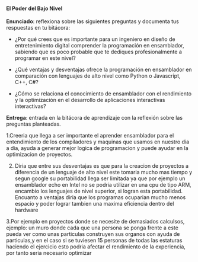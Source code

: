 #### El Poder del Bajo Nivel

**Enunciado**: reflexiona sobre las siguientes preguntas y documenta tus respuestas en tu bitácora:

- ¿Por qué crees que es importante para un ingeniero en diseño de entretenimiento digital comprender la programación en ensamblador, sabiendo que es poco probable que te dediques profesionalmente a 
programar en este nivel?

- ¿Qué ventajas y desventajas ofrece la programación en ensamblador en comparación con lenguajes de alto nivel como Python o Javascript, C++, C#?

- ¿Cómo se relaciona el conocimiento de ensamblador con el rendimiento y la optimización en el desarrollo de aplicaciones interactivas interactivas?

**Entrega**: entrada en la bitácora de aprendizaje con la reflexión sobre las preguntas planteadas.

1.Creeria que llega a ser importante el aprender ensamblador para el entendimiento de los compiladores y maquinas que usamos en nuestro dia a dia, ayuda a generar mejor logica de programacion y puede ayudar en la optimizacion de proyectos.

2. Diria que entre sus desventajas es que para la creacion de proyectos a diferencia de un lenguaje de alto nivel este tomaria mucho mas tiempo y segun google su portabilidad llega ser limitada ya que por ejemplo un ensamblador echo en Intel no se podria utilizar en una cpu de tipo ARM, encambio los lenguajes de nivel superior, si logran esta portabilidad. Encuanto a ventajas diria que los programas ocuparian mucho menos espacio y poder lograr tambien una maxima eficiencia dentro del hardware
   
3.Por ejemplo en proyectos donde se necesite de demasiados calculsos, ejemplo: un muro donde cada que una persona se ponga frente a este pueda ver como unas particulas construyen sus organos con ayuda de particulas,y en el caso si se tuviesen 15 personas de todas las estaturas haciendo el
ejercicio esto podria afectar el rendimiento de la experiencia, por tanto seria necesario optimizar 

